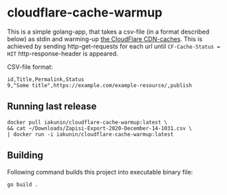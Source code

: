 # cloudflare-cache-warmup
This is a simple golang-app, that takes a csv-file (in a format described below) as stdin and warming-up 
[the CloudFlare CDN-caches](https://www.cloudflare.com/learning/cdn/what-is-caching/). 
This is achieved by sending http-get-requests for each url until 
`CF-Cache-Status = HIT` http-response-header is appeared.

CSV-file format:
```text
id,Title,Permalink,Status
9,"Some title",https://example.com/example-resource/,publish
```


## Running last release
```shell
docker pull iakunin/cloudflare-cache-warmup:latest \
&& cat ~/Downloads/Zapisi-Export-2020-December-14-1031.csv \
| docker run -i iakunin/cloudflare-cache-warmup:latest
```

## Building

Following command builds this project into executable binary file:
```shell
go build .
```

